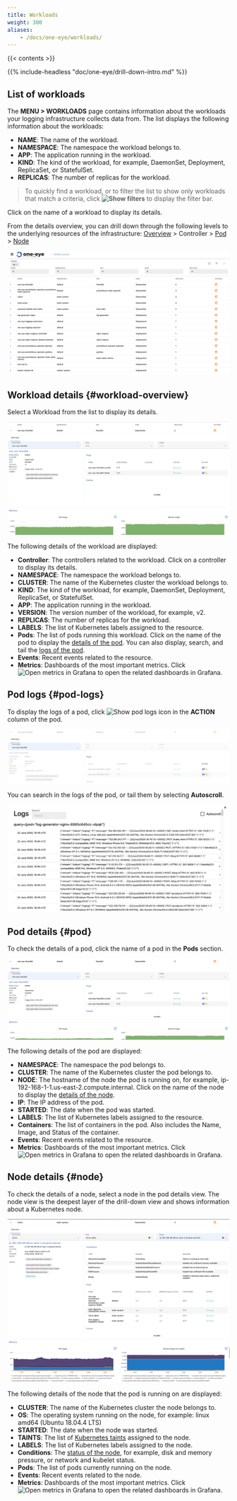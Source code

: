```yaml
---
title: Workloads
weight: 300
aliases:
    - /docs/one-eye/workloads/
---
```


{{< contents >}}

{{% include-headless "doc/one-eye/drill-down-intro.md" %}}

## List of workloads

The **MENU > WORKLOADS** page contains information about the workloads your logging infrastructure collects data from. The list displays the following information about the workloads:

- **NAME**: The name of the workload.
- **NAMESPACE**: The namespace the workload belongs to.
- **APP**: The application running in the workload.
- **KIND**: The kind of the workload, for example, DaemonSet, Deployment, ReplicaSet, or StatefulSet.
- **REPLICAS**: The number of replicas for the workload.

> To quickly find a workload, or to filter the list to show only workloads that match a criteria, click **![Show filters](/docs/one-eye/headless/icon-filters.png)** to display the filter bar.

Click on the name of a workload to display its details.

From the details overview, you can drill down through the following levels to the underlying resources of the infrastructure: [Overview](#workload-overview) > Controller > [Pod](#pod) > [Node](#node)

![Details of a workload](workload-list.png)

## Workload details {#workload-overview}

Select a Workload from the list to display its details.

![Details of a workload](workload-overview.png)

The following details of the workload are displayed:

- **Controller**: The controllers related to the workload. Click on a controller to display its details.
- **NAMESPACE**: The namespace the workload belongs to.
- **CLUSTER**: The name of the Kubernetes cluster the workload belongs to.
- **KIND**: The kind of the workload, for example, DaemonSet, Deployment, ReplicaSet, or StatefulSet.
- **APP**: The application running in the workload.
- **VERSION**: The version number of the workload, for example, v2.
- **REPLICAS**: The number of replicas for the workload.
- **LABELS**: The list of Kubernetes labels assigned to the resource.
- **Pods**: The list of pods running this workload. Click on the name of the pod to display the [details of the pod](#pod). You can also display, search, and tail the [logs of the pod](#pod-logs).
- **Events**: Recent events related to the resource.
- **Metrics**: Dashboards of the most important metrics. Click ![Open metrics in Grafana](/img/docs/backyards/icon-open-in-grafana.png) to open the related dashboards in Grafana.

## Pod logs {#pod-logs}

To display the logs of a pod, click ![Show pod logs](/docs/one-eye/headless/icon-loki.png) icon in the **ACTION** column of the pod.

![Show pod logs](pod-details-logs.png)

You can search in the logs of the pod, or tail them by selecting **Autoscroll**.

![Tail pod logs](log-tailing.png)

## Pod details {#pod}

To check the details of a pod, click the name of a pod in the **Pods** section.

![Details of a pod](pod-details.png)

The following details of the pod are displayed:

- **NAMESPACE**: The namespace the pod belongs to.
- **CLUSTER**: The name of the Kubernetes cluster the pod belongs to.
- **NODE**: The hostname of the node the pod is running on, for example, ip-192-168-1-1.us-east-2.compute.internal. Click on the name of the node to display the [details of the node](#node).
- **IP**: The IP address of the pod.
- **STARTED**: The date when the pod was started.
- **LABELS**: The list of Kubernetes labels assigned to the resource.
- **Containers**: The list of containers in the pod. Also includes the Name, Image, and Status of the container.
- **Events**: Recent events related to the resource.
- **Metrics**: Dashboards of the most important metrics. Click ![Open metrics in Grafana](/img/docs/backyards/icon-open-in-grafana.png) to open the related dashboards in Grafana.

## Node details {#node}

To check the details of a node, select a node in the pod details view. The node view is the deepest layer of the drill-down view and shows information about a Kubernetes node.

![Details of a node](node-details.png)

The following details of the node that the pod is running on are displayed:

- **CLUSTER**: The name of the Kubernetes cluster the node belongs to.
- **OS**: The operating system running on the node, for example: linux amd64 (Ubuntu 18.04.4 LTS)
- **STARTED**: The date when the node was started.
- **TAINTS**: The list of [Kubernetes taints](https://kubernetes.io/docs/concepts/configuration/taint-and-toleration/) assigned to the node.
- **LABELS**: The list of Kubernetes labels assigned to the node.
- **Conditions**: The [status of the node](https://kubernetes.io/docs/concepts/architecture/nodes/#condition), for example, disk and memory pressure, or network and kubelet status.
- **Pods**: The list of pods currently running on the node.
- **Events**: Recent events related to the node.
- **Metrics**: Dashboards of the most important metrics. Click ![Open metrics in Grafana](/img/docs/backyards/icon-open-in-grafana.png) to open the related dashboards in Grafana.
